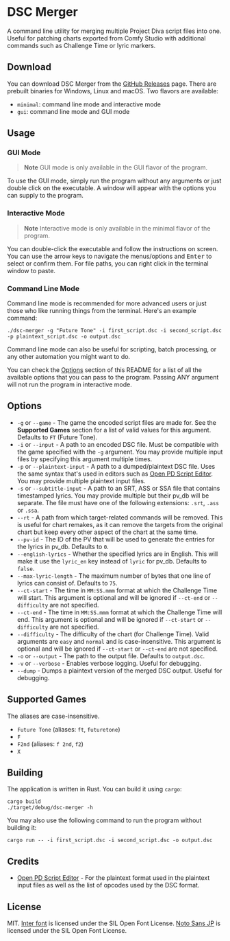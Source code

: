 # DSC Merger

A command line utility for merging multiple Project Diva script files into one.
Useful for patching charts exported from Comfy Studio with additional commands
such as Challenge Time or lyric markers.

## Download

You can download DSC Merger from the [GitHub Releases][gh-releases-url] page.
There are prebuilt binaries for Windows, Linux and macOS. Two flavors are
available:

-   `minimal`: command line mode and interactive mode
-   `gui`: command line mode and GUI mode

## Usage

### GUI Mode

> **Note**
> GUI mode is only available in the GUI flavor of the program.

To use the GUI mode, simply run the program without any arguments or just double
click on the executable. A window will appear with the options you can supply to
the program.

### Interactive Mode

> **Note**
> Interactive mode is only available in the minimal flavor of the program.

You can double-click the executable and follow the instructions on screen. You
can use the arrow keys to navigate the menus/options and <kbd>Enter</kbd> to
select or confirm them. For file paths, you can right click in the terminal
window to paste.

### Command Line Mode

Command line mode is recommended for more advanced users or just those who like
running things from the terminal. Here's an example command:

```
./dsc-merger -g "Future Tone" -i first_script.dsc -i second_script.dsc -p plaintext_script.dsc -o output.dsc
```

Command line mode can also be useful for scripting, batch processing, or any
other automation you might want to do.

You can check the [Options](#options) section of this README for a list of all
the available options that you can pass to the program. Passing ANY argument
will not run the program in interactive mode.

## Options

-   `-g` or `--game` - The game the encoded script files are made for. See the
    **Supported Games** section for a list of valid values for this argument.
    Defaults to `FT` (Future Tone).
-   `-i` or `--input` - A path to an encoded DSC file. Must be compatible with
    the game specified with the `-g` argument. You may provide multiple input
    files by specifying this argument multiple times.
-   `-p` or `--plaintext-input` - A path to a dumped/plaintext DSC file. Uses
    the same syntax that's used in editors such as [Open PD Script Editor][se-url].
    You may provide multiple plaintext input files.
-   `-s` or `--subtitle-input` - A path to an SRT, ASS or SSA file that contains
    timestamped lyrics. You may provide multiple but their pv_db will be
    separate. The file must have one of the following extensions: `.srt`, `.ass`
    or `.ssa`.
-   `--rt` - A path from which target-related commands will be removed. This is
    useful for chart remakes, as it can remove the targets from the original
    chart but keep every other aspect of the chart at the same time.
-   `--pv-id` - The ID of the PV that will be used to generate the entries for
    the lyrics in pv_db. Defaults to `0`.
-   `--english-lyrics` - Whether the specified lyrics are in English. This will
    make it use the `lyric_en` key instead of `lyric` for pv_db. Defaults to
    `false`.
-   `--max-lyric-length` - The maximum number of bytes that one line of lyrics
    can consist of. Defaults to `75`.
-   `--ct-start` - The time in `MM:SS.mmm` format at which the Challenge Time
    will start. This argument is optional and will be ignored if `--ct-end` or
    `--difficulty` are not specified.
-   `--ct-end` - The time in `MM:SS.mmm` format at which the Challenge Time will
    end. This argument is optional and will be ignored if `--ct-start` or
    `--difficulty` are not specified.
-   `--difficulty` - The difficulty of the chart (for Challenge Time). Valid
    arguments are `easy` and `normal` and is case-insensitive. This argument is
    optional and will be ignored if `--ct-start` or `--ct-end` are not
    specified.
-   `-o` or `--output` - The path to the output file. Defaults to `output.dsc`.
-   `-v` or `--verbose` - Enables verbose logging. Useful for debugging.
-   `--dump` - Dumps a plaintext version of the merged DSC output. Useful for
    debugging.

## Supported Games

The aliases are case-insensitive.

-   `Future Tone` (aliases: `ft`, `futuretone`)
-   `F`
-   `F2nd` (aliases: `f 2nd`, `f2`)
-   `X`

## Building

The application is written in Rust. You can build it using `cargo`:

```
cargo build
./target/debug/dsc-merger -h
```

You may also use the following command to run the program without building it:

```
cargo run -- -i first_script.dsc -i second_script.dsc -o output.dsc
```

## Credits

-   [Open PD Script Editor][se-url] - For the plaintext format used in the
    plaintext input files as well as the list of opcodes used by the DSC format.

## License

MIT. [Inter font][inter-url] is licensed under the SIL Open Font License.
[Noto Sans JP][noto-url] is licensed under the SIL Open Font License.

[se-url]: https://github.com/nastys/Open-PD-Script-Editor
[gh-releases-url]: https://github.com/jozsefsallai/dsc-merger/releases
[inter-url]: https://github.com/rsms/inter/blob/master/LICENSE.txt
[noto-url]: https://github.com/googlefonts/noto-cjk/blob/main/Sans/LICENSE
